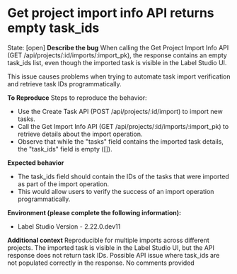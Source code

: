 # Get project import info API returns empty task_ids 
State: [open]
**Describe the bug**
When calling the Get Project Import Info API (GET /api/projects/:id/imports/:import_pk), the response contains an empty task_ids list, even though the imported task is visible in the Label Studio UI.

This issue causes problems when trying to automate task import verification and retrieve task IDs programmatically.

**To Reproduce**
Steps to reproduce the behavior:

- Use the Create Task API (POST /api/projects/:id/import) to import new tasks.
- Call the Get Import Info API (GET /api/projects/:id/imports/:import_pk) to retrieve details about the import operation.
- Observe that while the "tasks" field contains the imported task details, the "task_ids" field is empty ([]).

**Expected behavior**

- The task_ids field should contain the IDs of the tasks that were imported as part of the import operation.
- This would allow users to verify the success of an import operation programmatically.


**Environment (please complete the following information):**
 - Label Studio Version - 2.22.0.dev11

**Additional context**
Reproducible for multiple imports across different projects.
The imported task is visible in the Label Studio UI, but the API response does not return task IDs.
Possible API issue where task_ids are not populated correctly in the response.
No comments provided